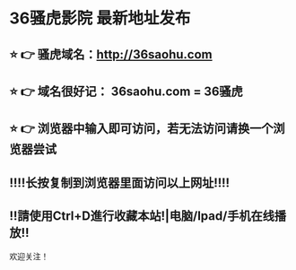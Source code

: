 # 36骚虎影院 最新地址发布 
## ⭐️ 👉 骚虎域名：http://36saohu.com
## ⭐️ 👉 域名很好记： 36saohu.com = 36骚虎
## ⭐️ 👉 浏览器中输入即可访问，若无法访问请换一个浏览器尝试
## ‼️‼️长按复制到浏览器里面访问以上网址‼️‼️
## ‼️請使用Ctrl+D進行收藏本站!|电脑/Ipad/手机在线播放‼️
欢迎关注！
